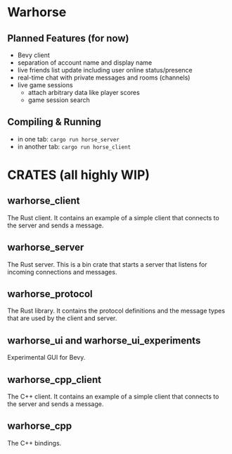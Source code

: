# Warhorse

## Planned Features (for now)
- Bevy client 
- separation of account name and display name
- live friends list update including user online status/presence
- real-time chat with private messages and rooms (channels)
- live game sessions
  - attach arbitrary data like player scores
  - game session search

## Compiling & Running
- in one tab: `cargo run horse_server`
- in another tab: `cargo run horse_client`

# CRATES (all highly WIP)
## warhorse_client
The Rust client. It contains an example of a simple client that connects to the server and sends a message.

## warhorse_server
The Rust server. This is a bin crate that starts a server that listens for incoming connections and messages.

## warhorse_protocol
The Rust library. It contains the protocol definitions and the message types that are used by the client and server.

## warhorse_ui and warhorse_ui_experiments
Experimental GUI for Bevy.

## warhorse_cpp_client
The C++ client. It contains an example of a simple client that connects to the server and sends a message.

## warhorse_cpp
The C++ bindings.
